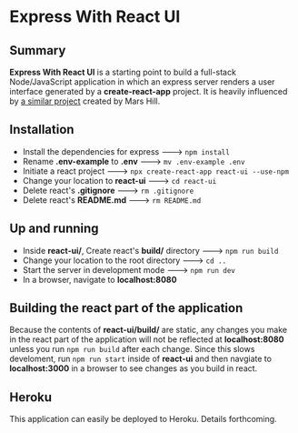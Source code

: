 # Express With React UI

## Summary

**Express With React UI** is a starting point to build a full-stack Node/JavaScript application in which an express server renders a user interface generated by a **create-react-app** project. It is heavily influenced by [a similar project](https://github.com/mars/heroku-cra-node) created by Mars Hill.

## Installation

- Install the dependencies for express ---> `npm install`
- Rename **.env-example** to **.env** ---> `mv .env-example .env`
- Initiate a react project ---> `npx create-react-app react-ui --use-npm`
- Change your location to **react-ui** ---> `cd react-ui`
- Delete react's **.gitignore** ---> `rm .gitignore`
- Delete react's **README.md** ---> `rm README.md`

## Up and running

- Inside **react-ui/**, Create react's **build/** directory ---> `npm run build`
- Change your location to the root directory ---> `cd ..`
- Start the server in development mode ---> `npm run dev`
- In a browser, navigate to **localhost:8080**

## Building the react part of the application

Because the contents of **react-ui/build/** are static, any changes you make in the react part of the application will not be reflected at **localhost:8080** unless you run `npm run build` after each change. Since this slows develoment, run `npm run start` inside of **react-ui** and then navgiate to **localhost:3000** in a browser to see changes as you build in react.

## Heroku

This application can easily be deployed to Heroku. Details forthcoming.
